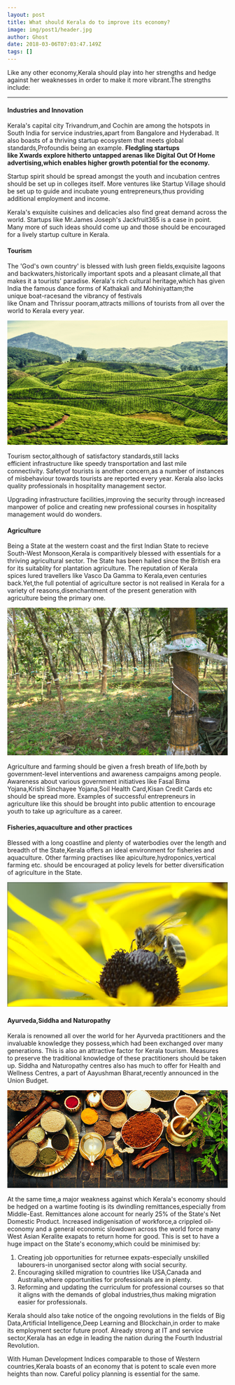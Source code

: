 ```yaml
---
layout: post
title: What should Kerala do to improve its economy?
image: img/post1/header.jpg
author: Ghost
date: 2018-03-06T07:03:47.149Z
tags: []
---
```


Like any other economy,Kerala should play into her strengths and hedge against her weaknesses in order to make it more vibrant.The strengths include:

---

#### Industries and Innovation

Kerala's capital city Trivandrum,and Cochin are among the hotspots in South India for service industries,apart from Bangalore and Hyderabad. It also boasts of a thriving startup ecosystem that meets global standards,Profoundis being an example. **Fledgling startups like Xwards explore hitherto untapped arenas like Digital Out Of Home advertising,which enables higher growth potential for the economy.**

Startup spirit should be spread amongst the youth and incubation centres should be set up in colleges itself. More ventures like Startup Village should be set up to guide and incubate young entrepreneurs,thus providing additional employment and income.

Kerala's exquisite cuisines and delicacies also find great demand across the world. Startups like Mr.James Joseph's Jackfruit365 is a case in point. Many more of such ideas should come up and those should be encouraged for a lively startup culture in Kerala.

#### Tourism

The 'God's own country' is blessed with lush green fields,exquisite lagoons and backwaters,historically important spots and a pleasant climate,all that makes it a tourists' paradise. Kerala's rich cultural heritage,which has given India the famous dance forms of Kathakali and Mohiniyattam;the unique boat-racesand the vibrancy of festivals like Onam and Thrissur pooram,attracts millions of tourists from all over the world to Kerala every year.

![Test Image](img/post1/tourism.jpg)

Tourism sector,although of satisfactory standards,still lacks efficient infrastructure like speedy transportation and last mile connectivity. Safetyof tourists is another concern,as a number of instances of misbehaviour towards tourists are reported every year. Kerala also lacks quality professionals in hospitality management sector.

Upgrading infrastructure facilities,improving the security through increased manpower of police and creating new professional courses in hospitality management would do wonders.

#### Agriculture

Being a State at the western coast and the first Indian State to recieve South-West Monsoon,Kerala is comparitively blessed with essentials for a thriving agricultural sector. The State has been hailed since the British era for its suitablity for plantation agriculture. The reputation of Kerala spices lured travellers like Vasco Da Gamma to Kerala,even centuries back.Yet,the full potential of agriculture sector is not realised in Kerala for a variety of reasons,disenchantment of the present generation with agriculture being the primary one.

![Test Image](img/post1/agriculture.jpg)

Agriculture and farming should be given a fresh breath of life,both by government-level interventions and awareness campaigns among people. Awareness about various government initiatives like Fasal Bima Yojana,Krishi Sinchayee Yojana,Soil Health Card,Kisan Credit Cards etc should be spread more. Examples of successful entrepreneurs in agriculture like this should be brought into public attention to encourage youth to take up agriculture as a career.

#### Fisheries,aquaculture and other practices

Blessed with a long coastline and plenty of waterbodies over the length and breadth of the State,Kerala offers an ideal environment for fisheries and aquaculture. Other farming practises like apiculture,hydroponics,vertical farming etc. should be encouraged at policy levels for better diversification of agriculture in the State.

![Test Image](img/post1/fisheries.jpg)

#### Ayurveda,Siddha and Naturopathy

Kerala is renowned all over the world for her Ayurveda practitioners and the invaluable knowledge they possess,which had been exchanged over many generations. This is also an attractive factor for Kerala tourism. Measures to preserve the traditional knowledge of these practitioners should be taken up. Siddha and Naturopathy centres also has much to offer for Health and Wellness Centres, a part of Aayushman Bharat,recently announced in the Union Budget.

![Test Image](img/post1/ayurveda.jpg)

At the same time,a major weakness against which Kerala's economy should be hedged on a wartime footing is its dwindling remittances,especially from Middle-East. Remittances alone account for nearly 25% of the State's Net Domestic Product. Increased indigenisation of workforce,a crippled oil-economy and a general economic slowdown across the world force many West Asian Keralite exapats to return home for good. This is set to have a huge impact on the State's economy,which could be minimised by:
1. Creating job opportunities for returnee expats-especially unskilled labourers-in unorganised sector along with social security.
2. Encouraging skilled migration to countries like USA,Canada and Australia,where opportunities for professionals are in plenty.
3. Reforming and updating the curriculum for professional courses so that it aligns with the demands of global industries,thus making migration easier for professionals.

Kerala should also take notice of the ongoing revolutions in the fields of Big Data,Artificial Intelligence,Deep Learning and Blockchain,in order to make its employment sector future proof. Already strong at IT and service sector,Kerala has an edge in leading the nation during the Fourth Industrial Revolution.

With Human Development Indices comparable to those of Western countries,Kerala boasts of an economy that is potent to scale even more heights than now. Careful policy planning is essential for the same.

